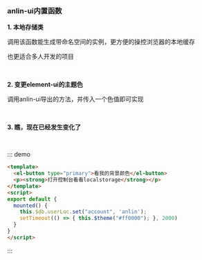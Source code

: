 ### anlin-ui内置函数

**1. 本地存储类**

调用该函数能生成带命名空间的实例，更方便的操控浏览器的本地缓存

也更适合多人开发的项目

<br/>

**2. 变更element-ui的主题色**

调用anlin-ui导出的方法，并传入一个色值即可实现

<br>

**3. 瞧，现在已经发生变化了**

<br>

::: demo
``` html
<template>
  <el-button type="primary">看我的背景颜色</el-button>
  <p><strong>打开控制台看看localstorage</strong></p>
</template>
<script>
export default {
  mounted() {
    this.$db.userLoc.set("account", 'anlin');
    setTimeout(() => { this.$theme("#ff0000"); }, 2000)
  }
}
</script>
```
:::